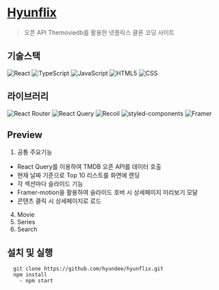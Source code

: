 # [Hyunflix](https://hyundee.github.io/hyunflix/)
> 오픈 API Themoviedb를 활용한 넷플릭스 클론 코딩 사이트

## 기술스택
![React](https://img.shields.io/badge/react-444444?style=for-the-badge&logo=react)
![TypeScript](https://img.shields.io/badge/typescript-3178C6?style=for-the-badge&logo=typescript&logoColor=white)
![JavaScript](https://img.shields.io/badge/javascript-F7DF1E?style=for-the-badge&logo=javascript&logoColor=black)
![HTML5](https://img.shields.io/badge/HTML5-E34F26?style=for-the-badge&logo=HTML5&logoColor=white)
![CSS](https://img.shields.io/badge/css-1572B6?style=for-the-badge&logo=css3&logoColor=white)

## 라이브러리
![React Router](https://img.shields.io/badge/reactrouter-FF4154?style=for-the-badge&logo=reactrouter&logoColor=white)
![React Query](https://img.shields.io/badge/reactquery-FF4154?style=for-the-badge&logo=reactquery&logoColor=white)
![Recoil](https://img.shields.io/badge/recoil-3578E5?style=for-the-badge&logo=recoil&logoColor=white)
![styled-components](https://img.shields.io/badge/styledcomponents-DB7093?style=for-the-badge&logo=styledcomponents&logoColor=white)
![Framer](https://img.shields.io/badge/framer-0055FF?style=for-the-badge&logo=framer&logoColor=white)

## Preview
  1. 공통 주요기능
  - React Query를 이용하여 TMDB 오픈 API를 데이터 호출
  - 현재 날짜 기준으로 Top 10 리스트를 화면에 랜딩
  - 각 섹션마다 슬라이드 기능
  - Framer-motion을 활용하여 슬라이드 호버 시 상세페이지 미리보기 모달
  - 콘텐츠 클릭 시 상세페이지로 로드
  4. Movie
  5. Series
  6. Search

## 설치 및 실행
```
  git clone https://github.com/hyundee/hyunflix.git
  npm install
    - npm start
```
